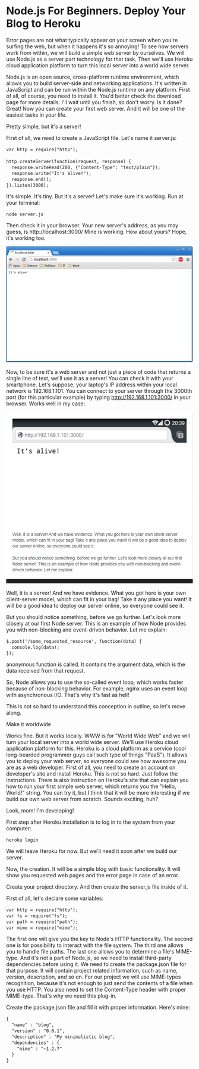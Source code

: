 # Node.js For Beginners. Deploy Your Blog to Heroku
Error pages are not what typically appear on your screen when you're surfing the web, but when it happens it's so annoying! To see how servers work from within, we will build a simple web server by ourselves. We will use Node.js as a server part technology for that task. Then we'll use Heroku cloud application platform to turn this local server into a world wide server.

Node.js is an open source, cross-platform runtime environment, which allows you to build server-side and networking applications. It's written in JavaScript and can be run within the Node.js runtime on any platform. First of all, of course, you need to install it. You'd better check the download page for more details. I'll wait until you finish, so don't worry. Is it done? Great! Now you can create your first web server. And it will be one of the easiest tasks in your life.

Pretty simple, but it's a server!

First of all, we need to create a JavaScript file. Let's name it server.js:

```
var http = require("http");

http.createServer(function(request, response) {
  response.writeHead(200, {"Content-Type": "text/plain"});
  response.write("It's alive!");
  response.end();
}).listen(3000);
```

It's simple. It's tiny. But it's a server! Let's make sure it's working. Run at your terminal:

```
node server.js
```

Then check it in your browser. Your new server's address, as you may guess, is http://localhost:3000/ Mine is working. How about yours? Hope, it's working too.

![](Capture9.PNG)

Now, to be sure it's a web server and not just a piece of code that returns a single line of text, we'll use it as a server! You can check it with your smartphone. Let's suppose, your laptop's IP address within your local network is 192.168.1.101. You can connect to your server through the 3000th port (for this particular example) by typing http://192.168.1.101:3000/ in your browser. Works well in my case:

![](Capture10.PNG)

Well, it is a server! And we have evidence. What you got here is your own client-server model, which can fit in your bag! Take it any place you want! It will be a good idea to deploy our server online, so everyone could see it.

But you should notice something, before we go further. Let's look more closely at our first Node server. This is an example of how Node provides you with non-blocking and event-driven behavior. Let me explain:

```
$.post('/some_requested_resource', function(data) {
  console.log(data);
});
```

anonymous function is called. It contains the argument data, which is the data received from that request.

So, Node allows you to use the so-called event loop, which works faster because of non-blocking behavior. For example, nginx uses an event loop with asynchronous I/O. That's why it's fast as hell!

This is not so hard to understand this conception in outline, so let's move along.

Make it worldwide

Works fine. But it works locally. WWW is for "World Wide Web" and we will turn your local server into a world wide server. We'll use Heroku cloud application platform for this. Heroku is a cloud platform as a service (cool long-bearded programmer guys call such type of things "PaaS"). It allows you to deploy your web server, so everyone could see how awesome you are as a web developer. First of all, you need to create an account on developer's site and install Heroku. This is not so hard. Just follow the instructions. There is also instruction on Heroku's site that can explain you how to run your first simple web server, which returns you the "Hello, World!" string. You can try it, but I think that it will be more interesting if we build our own web server from scratch. Sounds exciting, huh?

Look, mom! I'm developing!

First step after Heroku installation is to log in to the system from your computer:

```
heroku login
```

We will leave Heroku for now. But we'll need it soon after we build our server.

Now, the creation. It will be a simple blog with basic functionality. It will show you requested web pages and the error page in case of an error.

Create your project directory. And then create the server.js file inside of it.

First of all, let's declare some variables:

```
var http = require("http");
var fs = require("fs");
var path = require("path");
var mime = require("mime");
```

The first one will give you the key to Node's HTTP functionality. The second one is for possibility to interact with the file system. The third one allows you to handle file paths. The last one allows you to determine a file's MIME-type. And it's not a part of Node.js, so we need to install third-party dependencies before using it. We need to create the package.json file for that purpose. It will contain project related information, such as name, version, description, and so on. For our project we will use MIME-types recognition, because it's not enough to just send the contents of a file when you use HTTP. You also need to set the Content-Type header with proper MIME-type. That's why we need this plug-in.

Create the package.json file and fill it with proper information. Here's mine:
```
{
  "name" : "blog",
  "version" : "0.0.1",
  "description" : "My minimalistic blog",
  "dependencies" : {
    "mime" : "~1.2.7"
  }
}
```



